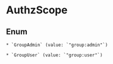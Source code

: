 
# AuthzScope

## Enum


    * `GroupAdmin` (value: `"group:admin"`)

    * `GroupUser` (value: `"group:user"`)



